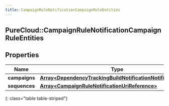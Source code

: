 ```yaml
---
title: CampaignRuleNotificationCampaignRuleEntities
---
```

## PureCloud::CampaignRuleNotificationCampaignRuleEntities

## Properties

|Name | Type | Description | Notes|
|------------ | ------------- | ------------- | -------------|
| **campaigns** | [**Array&lt;DependencyTrackingBuildNotificationNotificationUser&gt;**](DependencyTrackingBuildNotificationNotificationUser.html) |  | [optional] |
| **sequences** | [**Array&lt;CampaignRuleNotificationUriReference&gt;**](CampaignRuleNotificationUriReference.html) |  | [optional] |
{: class="table table-striped"}


